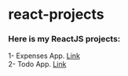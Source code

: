 # react-projects

### Here is my ReactJS projects:

1- Expenses App. [Link](https://github.com/MohammedIHajjaj/expenses-project) <br /> 
2- Todo App. [Link](https://github.com/MohammedIHajjaj/todo-project) <br />
